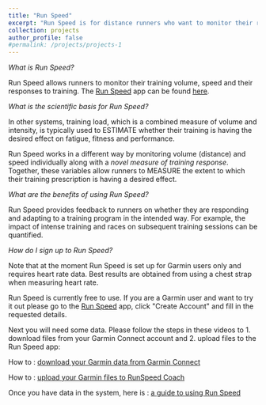 ```yaml
---
title: "Run Speed"
excerpt: "Run Speed is for distance runners who want to monitor their responses, training volume and speed <br/>"
collection: projects
author_profile: false
#permalink: /projects/projects-1
---
```




*What is Run Speed?*  

Run Speed allows runners to monitor their training volume, speed and their responses to training. The <a href="https://runspeed.shinyapps.io/coach/" target="_blank">Run Speed</a> app can be found <a href="https://runspeed.shinyapps.io/coach/" target="_blank">here</a>.
<br>

*What is the scientific basis for Run Speed?*  

In other systems, training load, which is a combined measure of volume and intensity, is typically used to ESTIMATE whether their training is having the desired effect on fatigue, fitness and performance.

Run Speed works in a different way by monitoring volume (distance) and speed individually along with a *novel measure of training response*. Together, these variables allow runners to MEASURE the extent to which their training prescription is having a desired effect.

*What are the benefits of using Run Speed?*  

Run Speed provides feedback to runners on whether they are responding and adapting to a training program in the intended way. For example, the impact of intense training and races on subsequent training sessions can be quantified.


*How do I sign up to Run Speed?*  

Note that at the moment Run Speed is set up for Garmin users only and requires heart rate data. Best results are obtained from using a chest strap when measuring heart rate.

Run Speed is currently free to use. If you are a Garmin user and want to try it out please go to the <a href="https://runspeed.shinyapps.io/coach/" target="_blank">Run Speed</a> app, click "Create Account" and fill in the requested details.

Next you will need some data. Please follow the steps in these videos to 1. download files from your Garmin Connect account and 2. upload files to the Run Speed app: 

How to : <a href="https://www.youtube.com/watch?v=dE7UKf_4tb8">download your Garmin data from Garmin Connect</a>

How to : <a href="https://www.youtube.com/watch?v=Fm1nb5ee190">upload your Garmin files to RunSpeed Coach</a>

Once you have data in the system, here is : <a href="/files/RunSpeedCoach.pdf">a guide to using Run Speed</a>
